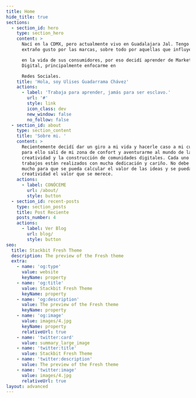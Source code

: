 ```yaml
---
title: Home
hide_title: true
sections:
  - section_id: hero
    type: section_hero
    content: >
      Nací en la CDMX, pero actualmente vivo en Guadalajara Jal. Tengo un
      extraño gusto por las marcas, sobre todo por aquellas que influyen

      en la vida de sus consumidores, por eso decidí aprender de Marketing
      Digital, principalmente enfocarme en

      Redes Sociales.
    title: 'Hola, soy Ulises Guadarrama Chávez'
    actions:
      - label: 'Trabaja para aprender, jamás para ser esclavo.'
        url: '#'
        style: link
        icon_class: dev
        new_window: false
        no_follow: false
  - section_id: about
    type: section_content
    title: 'Sobre mi. '
    content: >
      Recientemente decidí dar un giro a mi vida y hacerle caso a mi curiosidad,
      para ello salí de mi zona de confort y aventurarme al mundo de la
      creatividad y la construcción de comunidades digitales. Cada uno de mis
      trabajos están realizados con mucha dedicación y cariño. No debe de faltar
      mucho para que se pueda calcular el valor de las ideas y se pueda dar a la
      creatividad el valor que se merece. 
    actions:
      - label: CONÓCEME
        url: /about/
        style: button
  - section_id: recent-posts
    type: section_posts
    title: Post Reciente
    posts_number: 4
    actions:
      - label: Ver Blog
        url: blog/
        style: button
seo:
  title: Stackbit Fresh Theme
  description: The preview of the Fresh theme
  extra:
    - name: 'og:type'
      value: website
      keyName: property
    - name: 'og:title'
      value: Stackbit Fresh Theme
      keyName: property
    - name: 'og:description'
      value: The preview of the Fresh theme
      keyName: property
    - name: 'og:image'
      value: images/4.jpg
      keyName: property
      relativeUrl: true
    - name: 'twitter:card'
      value: summary_large_image
    - name: 'twitter:title'
      value: Stackbit Fresh Theme
    - name: 'twitter:description'
      value: The preview of the Fresh theme
    - name: 'twitter:image'
      value: images/4.jpg
      relativeUrl: true
layout: advanced
---
```


